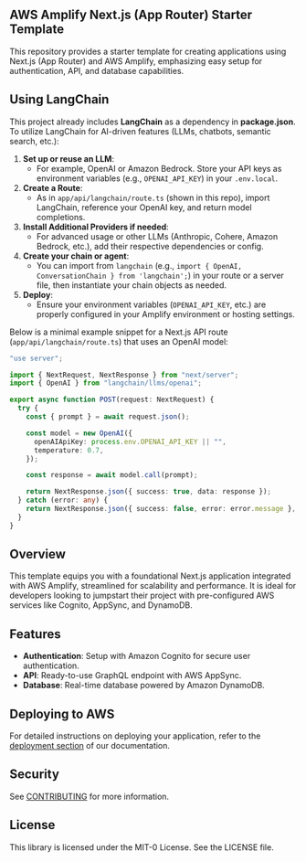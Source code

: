 ## AWS Amplify Next.js (App Router) Starter Template

This repository provides a starter template for creating applications using Next.js (App Router) and AWS Amplify, emphasizing easy setup for authentication, API, and database capabilities.

## Using LangChain

This project already includes **LangChain** as a dependency in **package.json**. To utilize LangChain for AI-driven features (LLMs, chatbots, semantic search, etc.):

1. **Set up or reuse an LLM**:
   - For example, OpenAI or Amazon Bedrock. Store your API keys as environment variables (e.g., `OPENAI_API_KEY`) in your `.env.local`.
2. **Create a Route**:
   - As in `app/api/langchain/route.ts` (shown in this repo), import LangChain, reference your OpenAI key, and return model completions.
3. **Install Additional Providers if needed**:
   - For advanced usage or other LLMs (Anthropic, Cohere, Amazon Bedrock, etc.), add their respective dependencies or config.
4. **Create your chain or agent**:
   - You can import from `langchain` (e.g., `import { OpenAI, ConversationChain } from 'langchain';`) in your route or a server file, then instantiate your chain objects as needed.
5. **Deploy**:
   - Ensure your environment variables (`OPENAI_API_KEY`, etc.) are properly configured in your Amplify environment or hosting settings.

Below is a minimal example snippet for a Next.js API route (`app/api/langchain/route.ts`) that uses an OpenAI model:

```ts
"use server";

import { NextRequest, NextResponse } from "next/server";
import { OpenAI } from "langchain/llms/openai";

export async function POST(request: NextRequest) {
  try {
    const { prompt } = await request.json();

    const model = new OpenAI({
      openAIApiKey: process.env.OPENAI_API_KEY || "",
      temperature: 0.7,
    });

    const response = await model.call(prompt);

    return NextResponse.json({ success: true, data: response });
  } catch (error: any) {
    return NextResponse.json({ success: false, error: error.message }, { status: 500 });
  }
}
```

## Overview

This template equips you with a foundational Next.js application integrated with AWS Amplify, streamlined for scalability and performance. It is ideal for developers looking to jumpstart their project with pre-configured AWS services like Cognito, AppSync, and DynamoDB.

## Features

- **Authentication**: Setup with Amazon Cognito for secure user authentication.
- **API**: Ready-to-use GraphQL endpoint with AWS AppSync.
- **Database**: Real-time database powered by Amazon DynamoDB.

## Deploying to AWS

For detailed instructions on deploying your application, refer to the [deployment section](https://docs.amplify.aws/nextjs/start/quickstart/nextjs-app-router-client-components/#deploy-a-fullstack-app-to-aws) of our documentation.

## Security

See [CONTRIBUTING](CONTRIBUTING.md#security-issue-notifications) for more information.

## License

This library is licensed under the MIT-0 License. See the LICENSE file.